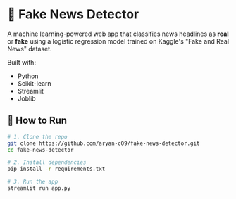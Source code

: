 # 📰 Fake News Detector

A machine learning-powered web app that classifies news headlines as **real** or **fake** using a logistic regression model trained on Kaggle's "Fake and Real News" dataset.

Built with:
- Python
- Scikit-learn
- Streamlit
- Joblib

## 🚀 How to Run
```bash
# 1. Clone the repo
git clone https://github.com/aryan-c09/fake-news-detector.git
cd fake-news-detector

# 2. Install dependencies
pip install -r requirements.txt

# 3. Run the app
streamlit run app.py
